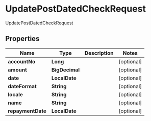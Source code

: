 

# UpdatePostDatedCheckRequest

UpdatePostDatedCheckRequest

## Properties

| Name | Type | Description | Notes |
|------------ | ------------- | ------------- | -------------|
|**accountNo** | **Long** |  |  [optional] |
|**amount** | **BigDecimal** |  |  [optional] |
|**date** | **LocalDate** |  |  [optional] |
|**dateFormat** | **String** |  |  [optional] |
|**locale** | **String** |  |  [optional] |
|**name** | **String** |  |  [optional] |
|**repaymentDate** | **LocalDate** |  |  [optional] |



